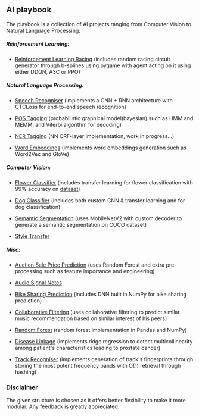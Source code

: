 ## AI playbook

The playbook is a collection of AI projects ranging from Computer Vision to Natural Language Processing:

##### Reinforcement Learning:

* [Reinforcement Learning Racing](modules/reinforcement-learning-racing)
(includes random racing circuit generator through b-splines using pygame with agent acting on it using either DDQN, A3C or PPO)

##### Natural Language Processing:

* [Speech Recogniser](modules/speech-recogniser)
(implements a CNN + RNN architecture with CTCLoss for end-to-end speech recognition)

* [POS Tagging](modules/pos-tagging)
(probabilistic graphical model(bayesian) such as HMM and MEMM, and Viterbi algorithm for decoding)

* [NER Tagging](modules/ner-tagging)
(NN CRF-layer implementation, work in progress...)

* [Word Embeddings](modules/word-embeddings)
(implements word embeddings generation such as Word2Vec and GloVe)


##### Computer Vision:
* [Flower Classifier](modules/flower-classifier)
(includes transfer learning for flower classification with 99% accuracy on 
[dataset](http://www.robots.ox.ac.uk/~vgg/data/flowers/102/index.html))

* [Dog Classifier](modules/dog-classifier)
(includes both custom CNN & transfer learning and for dog classification)

* [Semantic Segmentation](modules/semantic-segmentation)
(uses MobileNetV2 with custom decoder to generate a semantic segmentation on COCO dataset)

* [Style Transfer](modules/style-transfer)

##### Misc:

* [Auction Sale Price Prediction](modules/auction-sale-price)
(uses Random Forest and extra pre-processing such as feature importance and engineering)

* [Audio Signal Notes](modules/audio-signal)

* [Bike Sharing Prediction](modules/bike-sharing)
(includes DNN built in NumPy for bike sharing prediction)

* [Collaborative Filtering](modules/collaborative-filtering)
(uses collaborative filtering to predict similar music recommendation based on similar interest of his peers)

* [Random Forest](modules/random-forest)
(random forest implementation in Pandas and NumPy)

* [Disease Linkage](modules/collaborative-filtering)
(implements ridge regression to detect multicollinearity among patient's characteristics leading to prostate cancer)

* [Track Recogniser](modules/track-recogniser)
(implements generation of track's fingerprints through storing the most potent frequency bands with O(1) retrieval through hashing)


### Disclaimer
The given structure is chosen as it offers better flexibility to make it more modular. Any feedback is greatly appreciated.